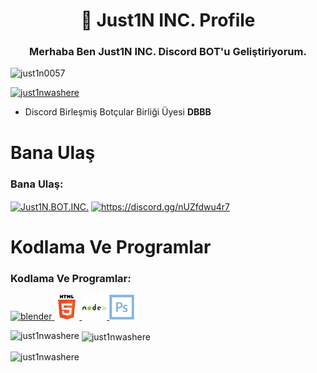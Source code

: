 <h1 align="center">👋 Just1N INC. Profile</h1>
<h3 align="center">Merhaba Ben Just1N INC. Discord BOT'u Geliştiriyorum.</h3>

<p align="left"> <img src="https://komarev.com/ghpvc/?username=just1nwashere&label=Profile%20views&color=0e75b6&style=flat" alt="just1n0057" /> </p>

<p align="left"> <a href="https://github.com/ryo-ma/github-profile-trophy"><img src="https://github-profile-trophy.vercel.app/?username=just1nwashere" alt="just1nwashere" /></a> </p>

- Discord Birleşmiş Botçular Birliği Üyesi **DBBB**

# Bana Ulaş
<h3 align="left">Bana Ulaş:</h3>
<p align="left">
<a href="https://www.youtube.com/c/Just1N.BOT.INC." target="blank"><img align="center" src="https://raw.githubusercontent.com/rahuldkjain/github-profile-readme-generator/master/src/images/icons/Social/youtube.svg" alt="Just1N.BOT.INC." height="30" width="40" /></a>
<a href="https://discord.gg/https://discord.gg/h85z3Ct6" target="blank"><img align="center" src="https://raw.githubusercontent.com/rahuldkjain/github-profile-readme-generator/master/src/images/icons/Social/discord.svg" alt="https://discord.gg/nUZfdwu4r7" height="30" width="40" /></a>
</p>

# Kodlama Ve Programlar
<h3 align="left">Kodlama Ve Programlar:</h3>
<p align="left"> <a href="https://www.blender.org/" target="_blank" rel="noreferrer"> <img src="https://download.blender.org/branding/community/blender_community_badge_white.svg" alt="blender" width="40" height="40"/> </a> <a href="https://www.w3.org/html/" target="_blank" rel="noreferrer"> <img src="https://raw.githubusercontent.com/devicons/devicon/master/icons/html5/html5-original-wordmark.svg" alt="html5" width="40" height="40"/> </a> <a href="https://nodejs.org" target="_blank" rel="noreferrer"> <img src="https://raw.githubusercontent.com/devicons/devicon/master/icons/nodejs/nodejs-original-wordmark.svg" alt="nodejs" width="40" height="40"/> </a> <a href="https://www.photoshop.com/en" target="_blank" rel="noreferrer"> <img src="https://raw.githubusercontent.com/devicons/devicon/master/icons/photoshop/photoshop-line.svg" alt="photoshop" width="40" height="40"/> </a> </p>

<p><img align="left" src="https://github-readme-stats.vercel.app/api/top-langs?username=just1nwashere&show_icons=true&locale=en&layout=compact" alt="just1nwashere" /></p>

<p>&nbsp;<img align="center" src="https://github-readme-stats.vercel.app/api?username=just1nwashere&show_icons=true&locale=en" alt="just1nwashere" /></p>

<p><img align="center" src="https://github-readme-streak-stats.herokuapp.com/?user=just1nwashere&" alt="just1nwashere" /></p>
